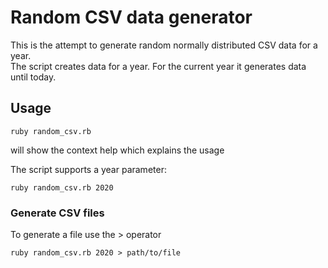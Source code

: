 # Random CSV data generator

This is the attempt to generate random normally distributed CSV data for a year.      
The script creates data for a year. For the current year it generates data until today.

## Usage

`ruby random_csv.rb`

will show the context help which explains the usage

The script supports a year parameter:  

`ruby random_csv.rb 2020`

### Generate CSV files

To generate a file use the > operator

`ruby random_csv.rb 2020 > path/to/file`

